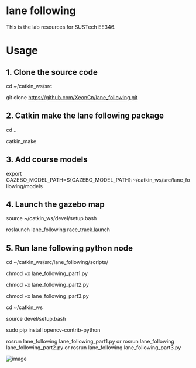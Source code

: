 # lane following
This is the lab resources for SUSTech EE346.

# Usage

## 1. Clone the source code
  cd ~/catkin_ws/src
  
  git clone https://github.com/XeonCn/lane_following.git
  
## 2. Catkin make the lane following package
  cd ..
  
  catkin_make

## 3. Add course models
   export GAZEBO_MODEL_PATH=${GAZEBO_MODEL_PATH}:~/catkin_ws/src/lane_following/models
   
## 4. Launch the gazebo map
   source ~/catkin_ws/devel/setup.bash
   
   roslaunch lane_following race_track.launch 

## 5. Run lane following python node
   
   cd ~/catkin_ws/src/lane_following/scripts/
   
   chmod +x lane_following_part1.py
   
   chmod +x lane_following_part2.py
   
   chmod +x lane_following_part3.py
   
   cd ~/catkin_ws
   
   source devel/setup.bash
   
   sudo pip install opencv-contrib-python
   
   rosrun lane_following lane_following_part1.py
   or rosrun lane_following lane_following_part2.py
   or rosrun lane_following lane_following_part3.py

 ![image](https://github.com/zhaojieting/linefollowing/blob/main/data/demo.gif)
